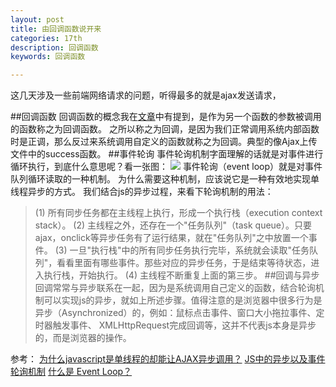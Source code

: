 ```yaml
---
layout: post
title: 由回调函数说开来
categories: 17th
description: 回调函数
keywords: 回调函数

---
```


这几天涉及一些前端网络请求的问题，听得最多的就是ajax发送请求，

##回调函数
回调函数的概念我在[文章](http://www.jianshu.com/p/020f18a98b03)中有提到，是作为另一个函数的参数被调用的函数称之为回调函数。
之所以称之为回调，是因为我们正常调用系统内部函数时是正调，那么反过来系统调用自定义的函数就称之为回调。典型的像Ajax上传文件中的success函数。
##事件轮询
事件轮询机制字面理解的话就是对事件进行循环执行，到底什么意思呢？看一张图：
![](http://upload-images.jianshu.io/upload_images/2360187-b203bf0867680f46.png?imageMogr2/auto-orient/strip%7CimageView2/2/w/1240)
事件轮询（event loop）就是对事件队列循环读取的一种机制。
为什么需要这种机制，应该说它是一种有效地实现单线程异步的方式。
我们结合js的异步过程，来看下轮询机制的用法：

>  (1) 所有同步任务都在主线程上执行，形成一个执行栈（execution context stack）。
(2) 主线程之外，还存在一个"任务队列"（task queue）。只要ajax，onclick等异步任务有了运行结果，就在"任务队列"之中放置一个事件。
(3) 一旦"执行栈"中的所有同步任务执行完毕，系统就会读取"任务队列"，看看里面有哪些事件。那些对应的异步任务，于是结束等待状态，进入执行栈，开始执行。
(4) 主线程不断重复上面的第三步。
##回调与异步
回调常常与异步联系在一起，因为是系统调用自己定义的函数，结合轮询机制可以实现js的异步，就如上所述步骤。值得注意的是浏览器中很多行为是异步（Asynchronized）的，例如：鼠标点击事件、窗口大小拖拉事件、定时器触发事件、 XMLHttpRequest完成回调等，这并不代表js本身是异步的，而是浏览器的操作。

参考：
[为什么javascript是单线程的却能让AJAX异步调用？](http://www.cnblogs.com/yasmi/articles/5064588.html)
[JS中的异步以及事件轮询机制](http://www.cnblogs.com/heshan1992/p/6650593.html)
[什么是 Event Loop？](http://www.ruanyifeng.com/blog/2013/10/event_loop.html)